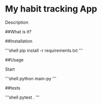 # My habit tracking App

Description

##What is it?

##Installation

'''shell
pip install -r requirements.txt '''

##Usage

Start

'''shell
python main-py '''

##tests

'''shell
pytest  .
'''